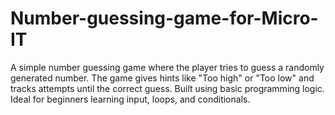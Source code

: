 # Number-guessing-game-for-Micro-IT
A simple number guessing game where the player tries to guess a randomly generated number. The game gives hints like "Too high" or "Too low" and tracks attempts until the correct guess. Built using basic programming logic. Ideal for beginners learning input, loops, and conditionals.
